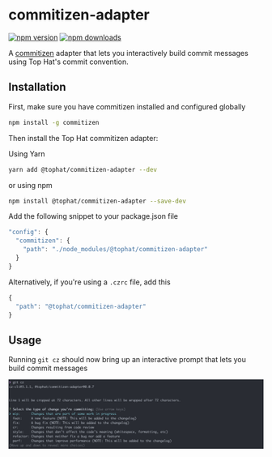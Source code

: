 # commitizen-adapter
[![npm version](https://badge.fury.io/js/%40tophat%2Fcommitizen-adapter.svg)](https://badge.fury.io/js/%40tophat%2Fcommitizen-adapter)
[![npm downloads](https://img.shields.io/npm/dm/%40tophat%2Fcommitizen-adapter.svg)](https://npm-stat.com/charts.html?package=%40tophat%2Fcommitizen-adapter)

A [commitizen](https://github.com/commitizen/cz-cli) adapter that lets you interactively build commit messages using Top Hat's commit convention. 

## Installation 
First, make sure you have commitizen installed and configured globally

```sh
npm install -g commitizen 
```

Then install the Top Hat commitizen adapter:

Using Yarn
```sh
yarn add @tophat/commitizen-adapter --dev 
```

or using npm
```sh
npm install @tophat/commitizen-adapter --save-dev
```

Add the following snippet to your package.json file 

```js
"config": {
  "commitizen": {
    "path": "./node_modules/@tophat/commitizen-adapter"
  }
}
```

Alternatively, if you're using a `.czrc` file, add this
```js
{
  "path": "@tophat/commitizen-adapter"
}
```

## Usage
Running `git cz` should now bring up an interactive prompt that lets you build commit messages

<span><img align="center" src="../../docs/tophat-cz-screenshot.png" alt="Screenshot"></span>
